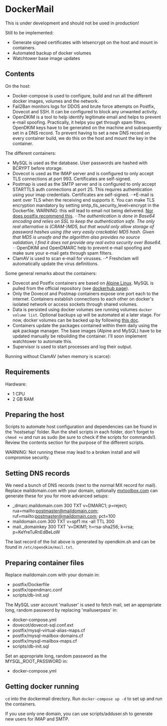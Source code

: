 # DockerMail

This is under development and should not be used in production!

Still to be implemented:
*   Generate signed certificates with letsencrypt on the host and mount in containers.
*   Automated backup of docker volumes
*   Watchtower base image updates

## Contents

On the host:  
*   Docker-compose is used to configure, build and run all the different docker images, volumes and the network.
*   Fail2Ban monitors logs for DDOS and brute force attempts on Postfix, Dovecot and SSH. It can be configured to block any unwanted activity.
*   OpenDKIM is a tool to help identify legitimate email and helps to prevent e-mail spoofing. Practically, it helps you get through spam filters. OpenDKIM keys have to be generated on the machine and subsequently set in a DNS record. To prevent having to set a new DNS record on every container build, we do this on the host and mount the key in the container.
  
The different containers:  
*   MySQL is used as the database. User passwords are hashed with BCRYPT before storage.
*   Dovecot is used as the IMAP server and is configured to only accept TLS connections at port 993. Certificates are self-signed.
*   Postmap is used as the SMTP server and is configured to only accept STARTTLS auth connections at port 25. This requires authentication using your imap credentials. Certificates are self-signed.
⋅⋅*E-mail is sent over TLS when the receiving end supports it. You can make TLS encryption mandatory by setting smtp_tls_security_level=encrypt in the Dockerfile. WARNING: this _will_ lead to email not being delivered. [Nor does postfix recommend this](http://www.postfix.org/postconf.5.html#smtp_tls_security_level).
⋅⋅*The authentication is done in Base64 encoding and relies on SSL to keep the authentication safe. The only real alternative is (CRAM-)MD5, but that would only allow storage of password hashes using (the very easily crackable) MD5 hash. Given that MD5 is unsafe and the algorithm also provides no source validation, I find it does not provide any real extra security over Base64.
⋅⋅* OpenDKIM and OpenDMARC help to prevent e-mail spoofing and make sure your e-mail gets through spam filters.
*   ClamAV is used to scan e-mail for virusses.
⋅⋅* Freshclam will automatically update the virus definitions.
  
Some general remarks about the containers:  
*   Dovecot and Postfix containers are based on [Alpine Linux](https://www.alpinelinux.org/). MySQL is pulled from the official repository (see [dockerhub page](https://hub.docker.com/r/mysql/mysql-server)).
*   Only the Dovecot and Postmap containers expose one port each to the internet. Containers establish connections to each other on docker's isolated network or access sockets through shared volumes.
*   Data is persisted using docker volumes see running volumes `docker volume list`. Optional backups up will be automated at a later stage. For now, docker volumes can be backed up by following [this doc](https://docs.docker.com/storage/volumes/#backup-restore-or-migrate-data-volumes).
*   Containers update the packages contained within them daily using the apk package manager. The base images (Alpine and MySQL) have to be updated manually be rebuilding the container. I'll soon implement watchtower to automate this.
*   Supervisor is used to start processes and log their output.

Running without ClamAV (when memory is scarce):  

## Requirements

Hardware:  
*   1 CPU
*   2 GB RAM

## Preparing the host

Scripts to automate host configuration and dependencies can be found in the 'hostsetup' folder. Run the shell scripts in each folder, don't forget to `chmod +x` and run as sudo (be sure to check if the scripts for  commands!). Review the contents section for the purpose of the different scripts.  
  
WARNING: Not running these may lead to a broken install and will compromise security.

## Setting DNS records

We need a bunch of DNS records (next to the normal MX record for mail). Replace maildomain.com with your domain, optionally [mxtoolbox.com](https://mxtoolbox.com/) can generate these for you for more advanced setups:  

*   _dmarc.maildomain.com   300 TXT v=DMARC1; p=reject; rua=mailto:postmaster@maildomain.com; ruf=mailto:postmaster@maildomain.com; pct=100
*   maildomain.com 300  TXT v=spf1 mx -all  TTL 300
*   mail._domainkey 300 TXT 'v=DKIM1; h=rsa-sha256; k=rsa; p=KeYreTuRnEdBeLoW
  
The last record of the list above is generated by opendkim.sh and can be found in `/etc/opendkim/mail.txt`.

## Preparing container files

Replace maildomain.com with your domain in:  
*   postfix/Dockerfile
*   postfix/opendmarc.conf
*   scripts/db-init.sql
  
The MySQL user account 'mailuser' is used to fetch mail, set an appropriate long, random password by replacing 'mailuserpass' in:  
*   docker-compose.yml
*   dovecot/dovecot-sql.conf.ext
*   postfix/mysql-virtual-alias-maps.cf
*   postfix/mysql-mailbox-domains.cf
*   postfix/mysql-mailbox-maps.cf
*   scripts/db-init.sql

Set an appropriate long, random password as the MYSQL_ROOT_PASSWORD in:
*   docker-compose.yml

## Getting docker running

`cd` into the dockermail directory. Run `docker-compose up -d` to set up and run the containers.

If you use only one domain, you can use scripts/adduser.sh to generate new users for IMAP and SMTP.